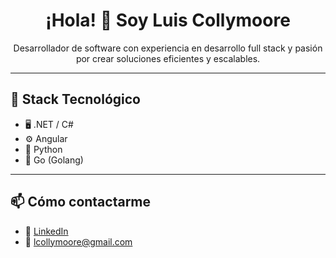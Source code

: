 

<h1 align="center">¡Hola! 👋 Soy Luis Collymoore </h1>

<p align="center">
  Desarrollador de software con experiencia en desarrollo full stack y pasión por crear soluciones eficientes y escalables.
</p>

---

## 🧰 Stack Tecnológico

- 🖥️ .NET / C#
- ⚙️ Angular
- 🐍 Python
- 🦫 Go (Golang)

---


## 📫 Cómo contactarme
- 💼 <a href="[https://linkedin.com/in/tuusuario](https://www.linkedin.com/in/luis-rafael-collymoore-a77539189/)" target="_blank">LinkedIn</a>
- 📧 lcollymoore@gmail.com

